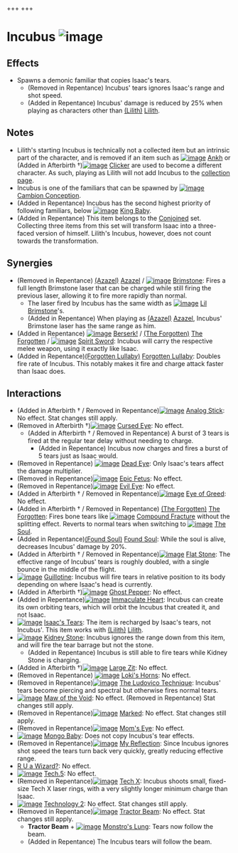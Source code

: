 +++
+++

 # Incubus ![image](/image/Incubus.png) 

Effects
---------


* Spawns a demonic familiar that copies Isaac's tears.
	+ (Removed in Repentance) Incubus' tears ignores Isaac's range and shot speed.
	+ (Added in Repentance) Incubus' damage is reduced by 25% when playing as characters other than  [(Lilith)](/wiki/Lilith "Lilith") [Lilith](/wiki/Lilith "Lilith").


Notes
-------


* Lilith's starting Incubus is technically not a collected item but an intrinsic part of the character, and is removed if an item such as [![image](/image/Ankh.png)](/wiki/Ankh "Ankh") [Ankh](/wiki/Ankh "Ankh") or (Added in Afterbirth †)[![image](/image/Clicker.png)](/wiki/Clicker "Clicker") [Clicker](/wiki/Clicker "Clicker") are used to become a different character. As such, playing as Lilith will not add Incubus to the [collection page](/wiki/Collection_page "Collection page").
* Incubus is one of the familiars that can be spawned by [![image](/image/Cambion_Conception.png)](/wiki/Cambion_Conception "Cambion Conception") [Cambion Conception](/wiki/Cambion_Conception "Cambion Conception").
* (Added in Repentance) Incubus has the second highest priority of following familiars, below [![image](/image/King_Baby.png)](/wiki/King_Baby "King Baby") [King Baby](/wiki/King_Baby "King Baby").
* (Added in Repentance) This item belongs to the [Conjoined](/wiki/Conjoined "Conjoined") set. Collecting three items from this set will transform Isaac into a three-faced version of himself. Lilith's Incubus, however, does not count towards the transformation.


Synergies
-----------


* (Removed in Repentance)  [(Azazel)](/wiki/Azazel "Azazel") [Azazel](/wiki/Azazel "Azazel") / [![image](/image/Brimstone.png)](/wiki/Brimstone "Brimstone") [Brimstone](/wiki/Brimstone "Brimstone"): Fires a full length Brimstone laser that can be charged while still firing the previous laser, allowing it to fire more rapidly than normal.
	+ The laser fired by Incubus has the same width as [![image](/image/Lil_Brimstone.png)](/wiki/Lil_Brimstone "Lil Brimstone") [Lil Brimstone](/wiki/Lil_Brimstone "Lil Brimstone")'s.
	+ (Added in Repentance) When playing as  [(Azazel)](/wiki/Azazel "Azazel") [Azazel](/wiki/Azazel "Azazel"), Incubus' Brimstone laser has the same range as him.
* (Added in Repentance) [![image](/image/Berserk!.png)](/wiki/Berserk! "Berserk!") [Berserk!](/wiki/Berserk! "Berserk!") /  [(The Forgotten)](/wiki/The_Forgotten "The Forgotten") [The Forgotten](/wiki/The_Forgotten "The Forgotten") / [![image](/image/Spirit_Sword.png)](/wiki/Spirit_Sword "Spirit Sword") [Spirit Sword](/wiki/Spirit_Sword "Spirit Sword"): Incubus will carry the respective melee weapon, using it exactly like Isaac.
* (Added in Repentance)[(Forgotten Lullaby)](/wiki/Forgotten_Lullaby "Forgotten Lullaby") [Forgotten Lullaby](/wiki/Forgotten_Lullaby "Forgotten Lullaby"): Doubles fire rate of Incubus. This notably makes it fire and charge attack faster than Isaac does.


Interactions
--------------


* (Added in Afterbirth † / Removed in Repentance)[![image](/image/Analog_Stick.png)](/wiki/Analog_Stick "Analog Stick") [Analog Stick](/wiki/Analog_Stick "Analog Stick"): No effect. Stat changes still apply.
* (Removed in Afterbirth †)[![image](/image/Cursed_Eye.png)](/wiki/Cursed_Eye "Cursed Eye") [Cursed Eye](/wiki/Cursed_Eye "Cursed Eye"): No effect.
	+ (Added in Afterbirth † / Removed in Repentance) A burst of 3 tears is fired at the regular tear delay without needing to charge.
		- (Added in Repentance) Incubus now charges and fires a burst of 5 tears just as Isaac would.
* (Removed in Repentance) [![image](/image/Dead_Eye.png)](/wiki/Dead_Eye "Dead Eye") [Dead Eye](/wiki/Dead_Eye "Dead Eye"): Only Isaac's tears affect the damage multiplier.
* (Removed in Repentance)[![image](/image/Epic_Fetus.png)](/wiki/Epic_Fetus "Epic Fetus") [Epic Fetus](/wiki/Epic_Fetus "Epic Fetus"): No effect.
* (Removed in Repentance)[![image](/image/Evil_Eye.png)](/wiki/Evil_Eye "Evil Eye") [Evil Eye](/wiki/Evil_Eye "Evil Eye"): No effect.
* (Added in Afterbirth † / Removed in Repentance)[![image](/image/Eye_of_Greed.png)](/wiki/Eye_of_Greed "Eye of Greed") [Eye of Greed](/wiki/Eye_of_Greed "Eye of Greed"): No effect.
* (Added in Afterbirth † / Removed in Repentance)  [(The Forgotten)](/wiki/The_Forgotten "The Forgotten") [The Forgotten](/wiki/The_Forgotten "The Forgotten"): Fires bone tears like [![image](/image/Compound_Fracture.png)](/wiki/Compound_Fracture "Compound Fracture") [Compound Fracture](/wiki/Compound_Fracture "Compound Fracture") without the splitting effect. Reverts to normal tears when switching to  [![image](/image/The_Soul.png)](/wiki/The_Soul_(Character) "The Soul") [The Soul](/wiki/The_Soul_(Character) "The Soul (Character)").
* (Added in Repentance)[(Found Soul)](/wiki/Found_Soul "Found Soul") [Found Soul](/wiki/Found_Soul "Found Soul"): While the soul is alive, decreases Incubus' damage by 20%.
* (Added in Afterbirth † / Removed in Repentance)[![image](/image/Flat_Stone.png)](/wiki/Flat_Stone "Flat Stone") [Flat Stone](/wiki/Flat_Stone "Flat Stone"): The effective range of Incubus' tears is roughly doubled, with a single bounce in the middle of the flight.
* [![image](/image/Guillotine.png)](/wiki/Guillotine "Guillotine") [Guillotine](/wiki/Guillotine "Guillotine"): Incubus will fire tears in relative position to its body depending on where Isaac's head is currently.
* (Added in Afterbirth †)[![image](/image/Ghost_Pepper.png)](/wiki/Ghost_Pepper "Ghost Pepper") [Ghost Pepper](/wiki/Ghost_Pepper "Ghost Pepper"): No effect.
* (Added in Repentance)[![image](/image/Immaculate_Heart.png)](/wiki/Immaculate_Heart "Immaculate Heart") [Immaculate Heart](/wiki/Immaculate_Heart "Immaculate Heart"): Incubus can create its own orbiting tears, which will orbit the Incubus that created it, and not Isaac.
* [![image](/image/Isaac%27s_Tears.png)](/wiki/Isaac%27s_Tears "Isaac's Tears") [Isaac's Tears](/wiki/Isaac%27s_Tears "Isaac's Tears"): The item is recharged by Isaac's tears, not Incubus'. This item works with  [(Lilith)](/wiki/Lilith "Lilith") [Lilith](/wiki/Lilith "Lilith").
* [![image](/image/Kidney_Stone.png)](/wiki/Kidney_Stone "Kidney Stone") [Kidney Stone](/wiki/Kidney_Stone "Kidney Stone"): Incubus ignores the range down from this item, and will fire the tear barrage but not the stone.
	+ (Added in Repentance) Incubus is still able to fire tears while Kidney Stone is charging.
* (Added in Afterbirth †)[![image](/image/Large_Zit.png)](/wiki/Large_Zit "Large Zit") [Large Zit](/wiki/Large_Zit "Large Zit"): No effect.
* (Removed in Repentance) [![image](/image/Loki%27s_Horns.png)](/wiki/Loki%27s_Horns "Loki's Horns") [Loki's Horns](/wiki/Loki%27s_Horns "Loki's Horns"): No effect.
* (Removed in Repentance)[![image](/image/The_Ludovico_Technique.png)](/wiki/The_Ludovico_Technique "The Ludovico Technique") [The Ludovico Technique](/wiki/The_Ludovico_Technique "The Ludovico Technique"): Incubus' tears become piercing and spectral but otherwise fires normal tears.
* [![image](/image/Maw_of_the_Void.png)](/wiki/Maw_of_the_Void "Maw of the Void") [Maw of the Void](/wiki/Maw_of_the_Void "Maw of the Void"): No effect. (Removed in Repentance) Stat changes still apply.
* (Removed in Repentance)[![image](/image/Marked.png)](/wiki/Marked "Marked") [Marked](/wiki/Marked "Marked"): No effect. Stat changes still apply.
* (Removed in Repentance)[![image](/image/Mom%27s_Eye.png)](/wiki/Mom%27s_Eye "Mom's Eye") [Mom's Eye](/wiki/Mom%27s_Eye "Mom's Eye"): No effect.
* [![image](/image/Mongo_Baby.png)](/wiki/Mongo_Baby "Mongo Baby") [Mongo Baby](/wiki/Mongo_Baby "Mongo Baby"): Does not copy Incubus's tear effects.
* (Removed in Repentance)[![image](/image/My_Reflection.png)](/wiki/My_Reflection "My Reflection") [My Reflection](/wiki/My_Reflection "My Reflection"): Since Incubus ignores shot speed the tears turn back very quickly, greatly reducing effective range.
* [R U a Wizard?](/wiki/R_U_a_Wizard%3F "R U a Wizard?"): No effect.
* [![image](/image/Tech.5.png)](/wiki/Tech.5 "Tech.5") [Tech.5](/wiki/Tech.5 "Tech.5"): No effect.
* (Removed in Repentance)[![image](/image/Tech_X.png)](/wiki/Tech_X "Tech X") [Tech X](/wiki/Tech_X "Tech X"): Incubus shoots small, fixed-size Tech X laser rings, with a very slightly longer minimum charge than Isaac.
* [![image](/image/Technology_2.png)](/wiki/Technology_2 "Technology 2") [Technology 2](/wiki/Technology_2 "Technology 2"): No effect. Stat changes still apply.
* (Removed in Repentance)[![image](/image/Tractor_Beam.png)](/wiki/Tractor_Beam "Tractor Beam") [Tractor Beam](/wiki/Tractor_Beam "Tractor Beam"): No effect. Stat changes still apply.
	+ **Tractor Beam** + [![image](/image/Monstro%27s_Lung.png)](/wiki/Monstro%27s_Lung "Monstro's Lung") [Monstro's Lung](/wiki/Monstro%27s_Lung "Monstro's Lung"): Tears now follow the beam.
	+ (Added in Repentance) The Incubus tears will follow the beam.


